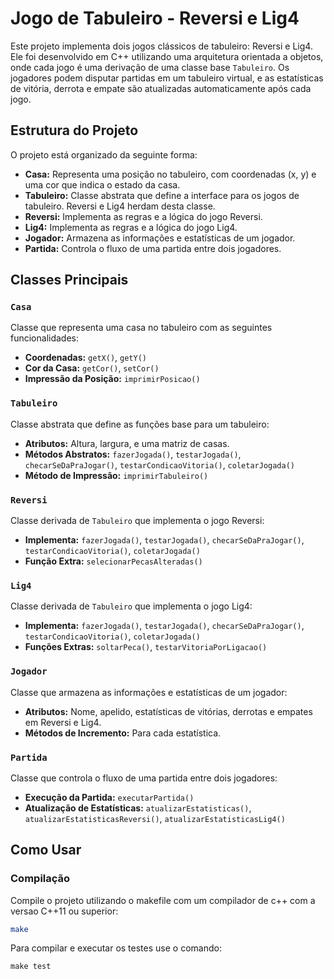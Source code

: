 # Jogo de Tabuleiro - Reversi e Lig4

Este projeto implementa dois jogos clássicos de tabuleiro: Reversi e Lig4. Ele foi desenvolvido em C++ utilizando uma arquitetura orientada a objetos, onde cada jogo é uma derivação de uma classe base `Tabuleiro`. Os jogadores podem disputar partidas em um tabuleiro virtual, e as estatísticas de vitória, derrota e empate são atualizadas automaticamente após cada jogo.

## Estrutura do Projeto

O projeto está organizado da seguinte forma:

- **Casa:** Representa uma posição no tabuleiro, com coordenadas (x, y) e uma cor que indica o estado da casa.
- **Tabuleiro:** Classe abstrata que define a interface para os jogos de tabuleiro. Reversi e Lig4 herdam desta classe.
- **Reversi:** Implementa as regras e a lógica do jogo Reversi.
- **Lig4:** Implementa as regras e a lógica do jogo Lig4.
- **Jogador:** Armazena as informações e estatísticas de um jogador.
- **Partida:** Controla o fluxo de uma partida entre dois jogadores.

## Classes Principais

### `Casa`

Classe que representa uma casa no tabuleiro com as seguintes funcionalidades:
- **Coordenadas:** `getX()`, `getY()`
- **Cor da Casa:** `getCor()`, `setCor()`
- **Impressão da Posição:** `imprimirPosicao()`

### `Tabuleiro`

Classe abstrata que define as funções base para um tabuleiro:
- **Atributos:** Altura, largura, e uma matriz de casas.
- **Métodos Abstratos:** `fazerJogada()`, `testarJogada()`, `checarSeDaPraJogar()`, `testarCondicaoVitoria()`, `coletarJogada()`
- **Método de Impressão:** `imprimirTabuleiro()`

### `Reversi`

Classe derivada de `Tabuleiro` que implementa o jogo Reversi:
- **Implementa:** `fazerJogada()`, `testarJogada()`, `checarSeDaPraJogar()`, `testarCondicaoVitoria()`, `coletarJogada()`
- **Função Extra:** `selecionarPecasAlteradas()`

### `Lig4`

Classe derivada de `Tabuleiro` que implementa o jogo Lig4:
- **Implementa:** `fazerJogada()`, `testarJogada()`, `checarSeDaPraJogar()`, `testarCondicaoVitoria()`, `coletarJogada()`
- **Funções Extras:** `soltarPeca()`, `testarVitoriaPorLigacao()`

### `Jogador`

Classe que armazena as informações e estatísticas de um jogador:
- **Atributos:** Nome, apelido, estatísticas de vitórias, derrotas e empates em Reversi e Lig4.
- **Métodos de Incremento:** Para cada estatística.

### `Partida`

Classe que controla o fluxo de uma partida entre dois jogadores:
- **Execução da Partida:** `executarPartida()`
- **Atualização de Estatísticas:** `atualizarEstatisticas()`, `atualizarEstatisticasReversi()`, `atualizarEstatisticasLig4()`

## Como Usar

### Compilação

Compile o projeto utilizando o makefile com um compilador de c++ com a versao C++11 ou superior:

```bash
make
```

Para compilar e executar os testes use o comando:

```make test```